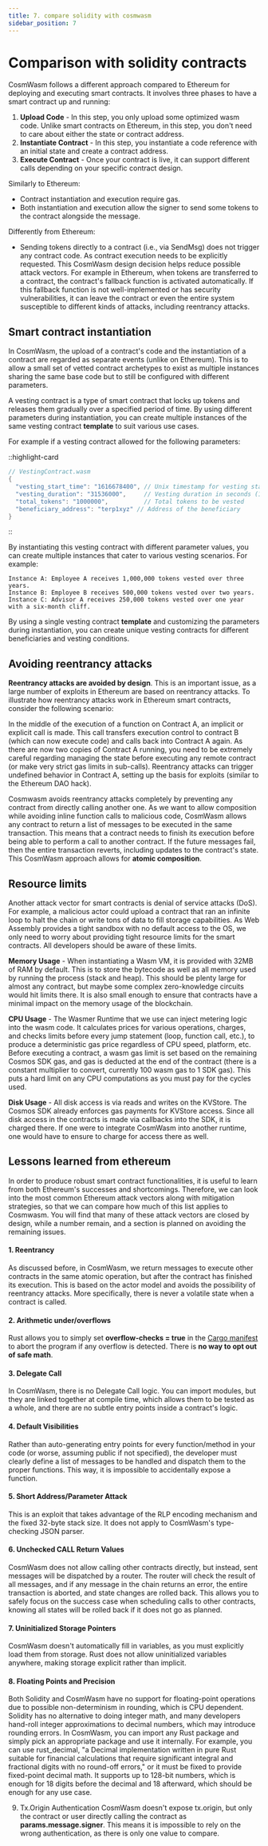 ```yaml
---
title: 7. compare solidity with cosmwasm
sidebar_position: 7
---
```


# Comparison with solidity contracts
CosmWasm follows a different approach compared to Ethereum for deploying and executing smart contracts. It involves three phases to have a smart contract up and running:

1. **Upload Code** - In this step, you only upload some optimized wasm code. Unlike smart contracts on Ethereum, in this step, you don't need to care about either the state or contract address.
2. **Instantiate Contract** - In this step, you instantiate a code reference with an initial state and create a contract address.
3. **Execute Contract** - Once your contract is live, it can support different calls depending on your specific contract design.

Similarly to Ethereum:
- Contract instantiation and execution require gas.
- Both instantiation and execution allow the signer to send some tokens to the contract alongside the message.

Differently from Ethereum:
- Sending tokens directly to a contract (i.e., via SendMsg) does not trigger any contract code. As contract execution needs to be explicitly requested. This CosmWasm design decision helps reduce possible attack vectors. For example in Ethereum, when tokens are transferred to a contract, the contract's fallback function is activated automatically. If this fallback function is not well-implemented or has security vulnerabilities, it can leave the contract or even the entire system susceptible to different kinds of attacks, including reentrancy attacks.


## Smart contract instantiation
In CosmWasm, the upload of a contract's code and the instantiation of a contract are regarded as separate events (unlike on Ethereum). This is to allow a small set of vetted contract archetypes to exist as multiple instances sharing the same base code but to still be configured with different parameters.

A vesting contract is a type of smart contract that locks up tokens and releases them gradually over a specified period of time. By using different parameters during instantiation, you can create multiple instances of the same vesting contract **template** to suit various use cases.

For example if a vesting contract allowed for the following parameters:

::highlight-card

```rust
// VestingContract.wasm
{
  "vesting_start_time": "1616678400", // Unix timestamp for vesting start time
  "vesting_duration": "31536000",     // Vesting duration in seconds (1 year)
  "total_tokens": "1000000",          // Total tokens to be vested
  "beneficiary_address": "terp1xyz" // Address of the beneficiary
}
```

::

By instantiating this vesting contract with different parameter values, you can create multiple instances that cater to various vesting scenarios. For example:

    Instance A: Employee A receives 1,000,000 tokens vested over three years.
    Instance B: Employee B receives 500,000 tokens vested over two years.
    Instance C: Advisor A receives 250,000 tokens vested over one year with a six-month cliff.

By using a single vesting contract **template** and customizing the parameters during instantiation, you can create unique vesting contracts for different beneficiaries and vesting conditions.

## Avoiding reentrancy attacks
**Reentrancy attacks are avoided by design**. This is an important issue, as a large number of exploits in Ethereum are based on reentrancy attacks. To illustrate how reentrancy attacks work in Ethereum smart contracts, consider the following scenario:

In the middle of the execution of a function on Contract A, an implicit or explicit call is made. This call transfers execution control to contract B (which can now execute code) and calls back into Contract A again. As there are now two copies of Contract A running, you need to be extremely careful regarding managing the state before executing any remote contract (or make very strict gas limits in sub-calls). Reentrancy attacks can trigger undefined behavior in Contract A, setting up the basis for exploits (similar to the Ethereum DAO hack).

Cosmwasm avoids reentrancy attacks completely by preventing any contract from directly calling another one. As we want to allow composition while avoiding inline function calls to malicious code, CosmWasm allows any contract to return a list of messages to be executed in the same transaction. This means that a contract needs to finish its execution before being able to perform a call to another contract. If the future messages fail, then the entire transaction reverts, including updates to the contract's state. This CosmWasm approach allows for **atomic composition**.

## Resource limits
Another attack vector for smart contracts is denial of service attacks (DoS). For example, a malicious actor could upload a contract that ran an infinite loop to halt the chain or write tons of data to fill storage capabilities. As Web Assembly provides a tight sandbox with no default access to the OS, we only need to worry about providing tight resource limits for the smart contracts. All developers should be aware of these limits.

**Memory Usage** - When instantiating a Wasm VM, it is provided with 32MB of RAM by default. This is to store the bytecode as well as all memory used by running the process (stack and heap). This should be plenty large for almost any contract, but maybe some complex zero-knowledge circuits would hit limits there. It is also small enough to ensure that contracts have a minimal impact on the memory usage of the blockchain.

**CPU Usage** - The Wasmer Runtime that we use can inject metering logic into the wasm code. It calculates prices for various operations, charges, and checks limits before every jump statement (loop, function call, etc.), to produce a deterministic gas price regardless of CPU speed, platform, etc. Before executing a contract, a wasm gas limit is set based on the remaining Cosmos SDK gas, and gas is deducted at the end of the contract (there is a constant multiplier to convert, currently 100 wasm gas to 1 SDK gas). This puts a hard limit on any CPU computations as you must pay for the cycles used.

**Disk Usage** - All disk access is via reads and writes on the KVStore. The Cosmos SDK already enforces gas payments for KVStore access. Since all disk access in the contracts is made via callbacks into the SDK, it is charged there. If one were to integrate CosmWasm into another runtime, one would have to ensure to charge for access there as well.

## Lessons learned from ethereum
In order to produce robust smart contract functionalities, it is useful to learn from both Ethereum's successes and shortcomings. Therefore, we can look into the most common Ethereum attack vectors along with mitigation strategies, so that we can compare how much of this list applies to Cosmwasm. You will find that many of these attack vectors are closed by design, while a number remain, and a section is planned on avoiding the remaining issues.

#### 1. Reentrancy
As discussed before, in CosmWasm, we return messages to execute other contracts in the same atomic operation, but after the contract has finished its execution. This is based on the actor model and avoids the possibility of reentrancy attacks. More specifically, there is never a volatile state when a contract is called.

#### 2. Arithmetic under/overflows
Rust allows you to simply set **overflow-checks = true** in the <a href="https://doc.rust-lang.org/cargo/reference/manifest.html#the-profile-sections" target="_blank">Cargo manifest</a> to abort the program if any overflow is detected. There is **no way to opt out of safe math**.

#### 3. Delegate Call
In CosmWasm, there is no Delegate Call logic. You can import modules, but they are linked together at compile time, which allows them to be tested as a whole, and there are no subtle entry points inside a contract's logic.

#### 4. Default Visibilities
Rather than auto-generating entry points for every function/method in your code (or worse, assuming public if not specified), the developer must clearly define a list of messages to be handled and dispatch them to the proper functions. This way, it is impossible to accidentally expose a function.

#### 5. Short Address/Parameter Attack
This is an exploit that takes advantage of the RLP encoding mechanism and the fixed 32-byte stack size. It does not apply to CosmWasm's type-checking JSON parser.

#### 6. Unchecked CALL Return Values
CosmWasm does not allow calling other contracts directly, but instead, sent messages will be dispatched by a router. The router will check the result of all messages, and if any message in the chain returns an error, the entire transaction is aborted, and state changes are rolled back. This allows you to safely focus on the success case when scheduling calls to other contracts, knowing all states will be rolled back if it does not go as planned.

#### 7. Uninitialized Storage Pointers
CosmWasm doesn't automatically fill in variables, as you must explicitly load them from storage. Rust does not allow uninitialized variables anywhere, making storage explicit rather than implicit.

#### 8. Floating Points and Precision
Both Solidity and CosmWasm have no support for floating-point operations due to possible non-determinism in rounding, which is CPU dependent. Solidity has no alternative to doing integer math, and many developers hand-roll integer approximations to decimal numbers, which may introduce rounding errors. In CosmWasm, you can import any Rust package and simply pick an appropriate package and use it internally. For example, you can use rust_decimal, "a Decimal implementation written in pure Rust suitable for financial calculations that require significant integral and fractional digits with no round-off errors," or it must be fixed to provide fixed-point decimal math. It supports up to 128-bit numbers, which is enough for 18 digits before the decimal and 18 afterward, which should be enough for any use case.

9. Tx.Origin Authentication
CosmWasm doesn't expose tx.origin, but only the contract or user directly calling the contract as **params.message.signer**. This means it is impossible to rely on the wrong authentication, as there is only one value to compare.